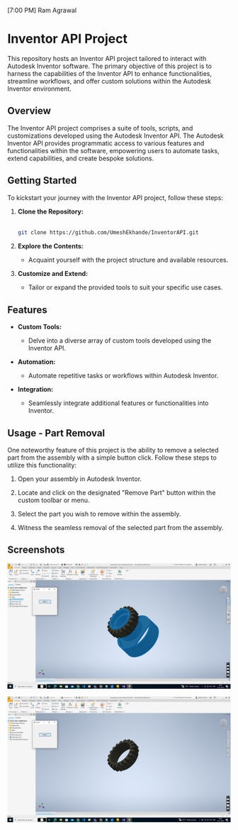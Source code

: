 [7:00 PM] Ram Agrawal
# Inventor API Project
 
This repository hosts an Inventor API project tailored to interact with Autodesk Inventor software. The primary objective of this project is to harness the capabilities of the Inventor API to enhance functionalities, streamline workflows, and offer custom solutions within the Autodesk Inventor environment.
 
## Overview
 
The Inventor API project comprises a suite of tools, scripts, and customizations developed using the Autodesk Inventor API. The Autodesk Inventor API provides programmatic access to various features and functionalities within the software, empowering users to automate tasks, extend capabilities, and create bespoke solutions.
 
## Getting Started
 
To kickstart your journey with the Inventor API project, follow these steps:
 
1. **Clone the Repository:**

    ```bash

    git clone https://github.com/UmeshEkhande/InventorAPI.git

    ```
 
2. **Explore the Contents:**

    - Acquaint yourself with the project structure and available resources.
 
3. **Customize and Extend:**

    - Tailor or expand the provided tools to suit your specific use cases.
 
## Features
 
- **Custom Tools:**

    - Delve into a diverse array of custom tools developed using the Inventor API.
 
- **Automation:**

    - Automate repetitive tasks or workflows within Autodesk Inventor.
 
- **Integration:**

    - Seamlessly integrate additional features or functionalities into Inventor.
 
## Usage - Part Removal
 
One noteworthy feature of this project is the ability to remove a selected part from the assembly with a simple button click. Follow these steps to utilize this functionality:
 
1. Open your assembly in Autodesk Inventor.
 
2. Locate and click on the designated "Remove Part" button within the custom toolbar or menu.
 
3. Select the part you wish to remove within the assembly.
 
4. Witness the seamless removal of the selected part from the assembly.
 
## Screenshots

![Screenshot 1](https://github.com/UmeshEkhande/InventorAPI/blob/main/output1.png)

![Screenshot 2](https://github.com/UmeshEkhande/InventorAPI/blob/main/output2.png)

